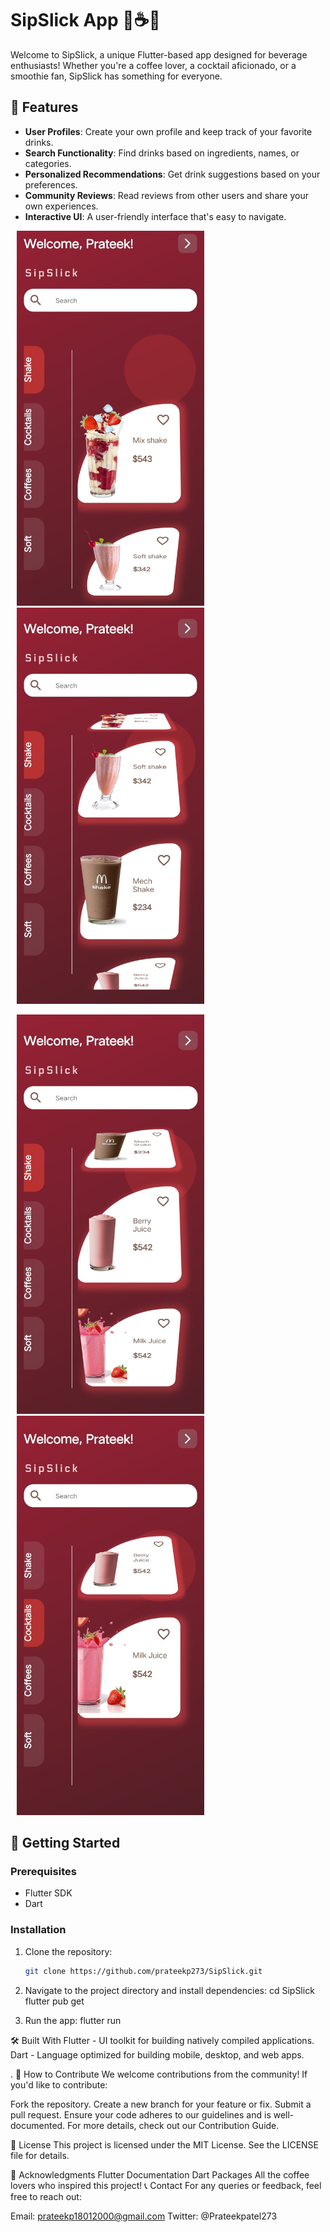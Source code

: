 # SipSlick App 🍹☕️🥤

Welcome to SipSlick, a unique Flutter-based app designed for beverage enthusiasts! Whether you're a coffee lover, a cocktail aficionado, or a smoothie fan, SipSlick has something for everyone.

## 🌟 Features

- **User Profiles**: Create your own profile and keep track of your favorite drinks.
- **Search Functionality**: Find drinks based on ingredients, names, or categories.
- **Personalized Recommendations**: Get drink suggestions based on your preferences.
- **Community Reviews**: Read reviews from other users and share your own experiences.
- **Interactive UI**: A user-friendly interface that's easy to navigate.

<p float="left">
  <img src="img_2.png" width="300" hspace="10">
  <img src="img_3.png" width="300" hspace="10">
</p>
<p float="left">
  <img src="img_4.png" width="300" hspace="10">
  <img src="img_5.png" width="300" hspace="10">
</p>

## 🚀 Getting Started

### Prerequisites

- Flutter SDK
- Dart

### Installation

1. Clone the repository:
   ```bash
   git clone https://github.com/prateekp273/SipSlick.git

1. Navigate to the project directory and install dependencies:
     cd SipSlick
     flutter pub get

2. Run the app:
     flutter run

🛠 Built With
Flutter - UI toolkit for building natively compiled applications.
Dart - Language optimized for building mobile, desktop, and web apps.

.
🤝 How to Contribute
We welcome contributions from the community! If you'd like to contribute:

Fork the repository.
Create a new branch for your feature or fix.
Submit a pull request.
Ensure your code adheres to our guidelines and is well-documented.
For more details, check out our Contribution Guide.

📜 License
This project is licensed under the MIT License. See the LICENSE file for details.

🙌 Acknowledgments
Flutter Documentation
Dart Packages
All the coffee lovers who inspired this project!
📞 Contact
For any queries or feedback, feel free to reach out:

Email: prateekp18012000@gmail.com
Twitter: @Prateekpatel273


